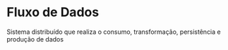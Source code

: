 # Fluxo de Dados
Sistema distribuído que realiza o consumo, transformação, persistência e produção de dados
